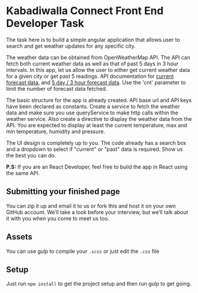 # Kabadiwalla Connect Front End Developer Task

The task here is to build a simple angular application that allows user to search and get weather updates for any specific city.

The weather data can be obtained from OpenWeatherMap API. The API can fetch both current weather data as well as that of past 5 days in 3 hour intervals. In this app, let us allow the user to either get current weather data for a given city or get past 5 readings. API documentation for [current forecast data](http://openweathermap.org/current), and [5 day / 3 hour forecast data](http://openweathermap.org/forecast5). Use the 'cnt' parameter to limit the number of forecast data fetched.

The basic structure for the app is already created. API base url and API keys have been declared as constants. Create a service to fetch the weather data and make sure you use queryService to make http calls within the weather service. Also create a directive to display the weather data from the API. You are expected to display at least the current temperature, max and min temperature, humidity and pressure.

The UI design is completely up to you. The code already has a search box and a dropdown to select if "current" or "past" data is required. Show us the best you can do.

**P.S:** If you are an React Developer, feel free to build the app in React using the same API.

## Submitting your finished page
You can zip it up and email it to us or fork this and host it on your own GitHub account. We’ll take a look before your interview, but we’ll talk about it with you when you come to meet us too.

## Assets

You can use gulp to compile your `.scss` or just edit the `.css` file

## Setup

Just run `npm install` to get the project setup and then run gulp to get going.
